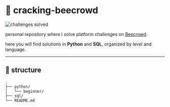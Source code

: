 # 🐝 cracking-beecrowd

![challenges solved](https://img.shields.io/badge/challenges_solved-22-blueviolet)

personal repository where I solve platform challenges on [Beecrowd](https://www.beecrowd.com.br/).

here you will find solutions in **Python** and **SQL**, organized by level and language.

---

## 📁 structure

```bash
.
├── python/
│   └── beginner/
├── sql/
└── README.md